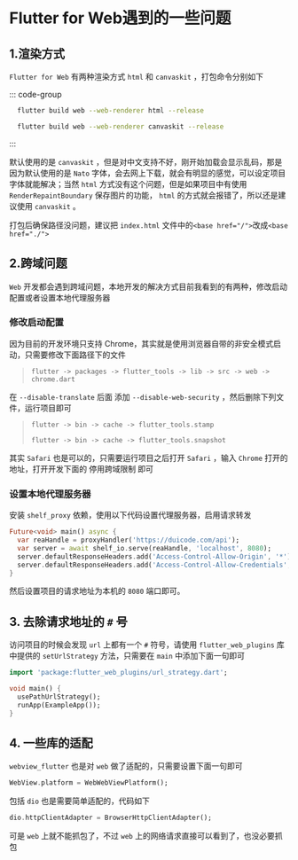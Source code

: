 # Flutter for Web遇到的一些问题 

## 1.渲染方式
`Flutter for Web` 有两种渲染方式 `html` 和 `canvaskit` ，打包命令分别如下

::: code-group

```sh [html]
  flutter build web --web-renderer html --release
```
```sh [canvaskit]
  flutter build web --web-renderer canvaskit --release
```
:::

默认使用的是 `canvaskit` ，但是对中文支持不好，刚开始加载会显示乱码，那是因为默认使用的是 `Nato` 字体，会去网上下载，就会有明显的感觉，可以设定项目字体就能解决；当然 `html` 方式没有这个问题，但是如果项目中有使用 `RenderRepaintBoundary` 保存图片的功能， `html` 的方式就会报错了，所以还是建议使用 `canvaskit` 。

打包后确保路径没问题，建议把 `index.html` 文件中的`<base href="/">`改成`<base href="./">`

## 2.跨域问题

`Web` 开发都会遇到跨域问题，本地开发的解决方式目前我看到的有两种，修改启动配置或者设置本地代理服务器

### 修改启动配置

因为目前的开发环境只支持 Chrome，其实就是使用浏览器自带的非安全模式启动，只需要修改下面路径下的文件

> `flutter -> packages -> flutter_tools -> lib -> src -> web -> chrome.dart
`

在 `--disable-translate` 后面 添加 `--disable-web-security` ，然后删除下列文件，运行项目即可

> `flutter -> bin -> cache -> flutter_tools.stamp`
>
> `flutter -> bin -> cache -> flutter_tools.snapshot`

其实 `Safari` 也是可以的，只需要运行项目之后打开 `Safari` ，输入 `Chrome` 打开的地址，打开开发下面的 停用跨域限制 即可

### 设置本地代理服务器

安装 `shelf_proxy` 依赖，使用以下代码设置代理服务器，启用请求转发
```dart
Future<void> main() async {
  var reaHandle = proxyHandler('https://duicode.com/api');
  var server = await shelf_io.serve(reaHandle, 'localhost', 8080);
  server.defaultResponseHeaders.add('Access-Control-Allow-Origin', '*');
  server.defaultResponseHeaders.add('Access-Control-Allow-Credentials', true);
}
```
然后设置项目的请求地址为本机的 `8080` 端口即可。

## 3. 去除请求地址的 `#` 号

访问项目的时候会发现 `url` 上都有一个 `#` 符号，请使用 `flutter_web_plugins` 库中提供的 `setUrlStrategy` 方法，只需要在 `main` 中添加下面一句即可
```dart
import 'package:flutter_web_plugins/url_strategy.dart';

void main() {
  usePathUrlStrategy();
  runApp(ExampleApp());
}

```
## 4. 一些库的适配

`webview_flutter` 也是对 `web` 做了适配的，只需要设置下面一句即可

```dart
WebView.platform = WebWebViewPlatform();
```

包括 `dio` 也是需要简单适配的，代码如下

```dart
dio.httpClientAdapter = BrowserHttpClientAdapter();
```
可是 `web` 上就不能抓包了，不过 `web` 上的网络请求直接可以看到了，也没必要抓包
